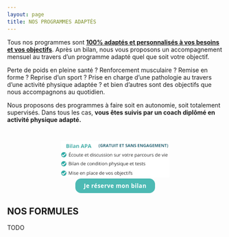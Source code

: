 ```yaml
---
layout: page
title: NOS PROGRAMMES ADAPTÉS
---
```


Tous nos programmes sont <b><u>100% adaptés et personnalisés à vos besoins et vos objectifs</u></b>. Après un bilan, nous vous proposons un accompagnement mensuel au travers d’un programme adapté quel que soit votre objectif.  

Perte de poids en pleine santé ? Renforcement musculaire ? Remise en forme ? Reprise d’un sport ? Prise en charge d’une pathologie au travers d’une activité physique adaptée ? et bien d’autres sont des objectifs que nous accompagnons au quotidien.  

Nous proposons des programmes à faire soit en autonomie, soit totalement supervisés. Dans tous les cas, **vous êtes suivis par un coach diplômé en activité physique adapté.**  

<div style="text-align: center">
  <img src="/assets/images/12.png" style="width: 50%; margin-top: 2em" /> 
  <br/>
  <a href="#contact-scrollpoint">
    <button style="
      background-color: #4dbab4;
      color: white;
      padding: 10px 20px;
      border: none;
      border-radius: 1em;
      font-weight: 700;
      line-height: 1.1;
      letter-spacing: 0.5px;
      font-family: 'Open Sans', 'Helvetica Neue', Helvetica, Arial, sans-serif;
      "
      >Je réserve mon bilan</button>
  </a>
</div>

## NOS FORMULES

TODO

<div id="contact-scrollpoint" />
